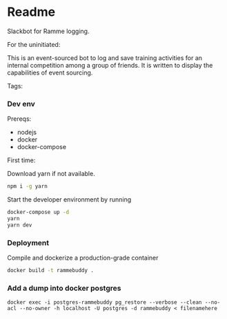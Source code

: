 # Readme

Slackbot for Ramme logging.

For the uninitiated:

This is an event-sourced bot to log and save training activities for an internal competition among a group of friends. It is written to display the capabilities of event sourcing.

Tags:

### Dev env

Prereqs:

- nodejs
- docker
- docker-compose

First time:

Download yarn if not available.

```sh
npm i -g yarn
```

Start the developer environment by running

```sh
docker-compose up -d
yarn
yarn dev
```

### Deployment

Compile and dockerize a production-grade container

```sh
docker build -t rammebuddy .
```

### Add a dump into docker postgres

```
docker exec -i postgres-rammebuddy pg_restore --verbose --clean --no-acl --no-owner -h localhost -U postgres -d rammebuddy < filenamehere
```
